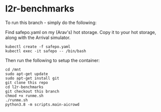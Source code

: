 # l2r-benchmarks

To run this branch - simply do the following:

Find safepo.yaml on my (Arav's) hot storage. Copy it to your hot storage, along with the Arrival simulator.

```
kubectl create -f safepo.yaml
kubectl exec -it safepo -- /bin/bash
```

Then run the following to setup the container:

```
cd /mnt
sudo apt-get update
sudo apt-get install git
git clone this repo
cd l2r-benchmarks
git checkout this branch
chmod +x runme.sh
./runme.sh
python3.8 -m scripts.main-aicrowd
